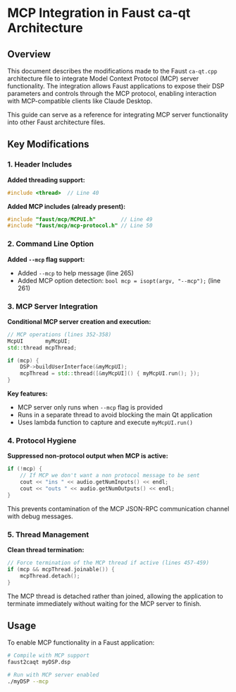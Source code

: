 # MCP Integration in Faust ca-qt Architecture

## Overview

This document describes the modifications made to the Faust `ca-qt.cpp` architecture file to integrate Model Context Protocol (MCP) server functionality. The integration allows Faust applications to expose their DSP parameters and controls through the MCP protocol, enabling interaction with MCP-compatible clients like Claude Desktop.

This guide can serve as a reference for integrating MCP server functionality into other Faust architecture files.

## Key Modifications

### 1. Header Includes

**Added threading support:**
```cpp
#include <thread>  // Line 40
```

**Added MCP includes (already present):**
```cpp
#include "faust/mcp/MCPUI.h"        // Line 49
#include "faust/mcp/mcp-protocol.h" // Line 50
```

### 2. Command Line Option

**Added `--mcp` flag support:**
- Added `--mcp` to help message (line 265)
- Added MCP option detection: `bool mcp = isopt(argv, "--mcp");` (line 261)

### 3. MCP Server Integration

**Conditional MCP server creation and execution:**
```cpp
// MCP operations (lines 352-358)
McpUI       myMcpUI;
std::thread mcpThread;

if (mcp) {
    DSP->buildUserInterface(&myMcpUI);
    mcpThread = std::thread([&myMcpUI]() { myMcpUI.run(); });
}
```

**Key features:**
- MCP server only runs when `--mcp` flag is provided
- Runs in a separate thread to avoid blocking the main Qt application
- Uses lambda function to capture and execute `myMcpUI.run()`

### 4. Protocol Hygiene

**Suppressed non-protocol output when MCP is active:**
```cpp
if (!mcp) {
    // If MCP we don't want a non protocol message to be sent
    cout << "ins " << audio.getNumInputs() << endl;
    cout << "outs " << audio.getNumOutputs() << endl;
}
```

This prevents contamination of the MCP JSON-RPC communication channel with debug messages.

### 5. Thread Management

**Clean thread termination:**
```cpp
// Force termination of the MCP thread if active (lines 457-459)
if (mcp && mcpThread.joinable()) {
    mcpThread.detach();
}
```

The MCP thread is detached rather than joined, allowing the application to terminate immediately without waiting for the MCP server to finish.


## Usage

To enable MCP functionality in a Faust application:

```bash
# Compile with MCP support
faust2caqt myDSP.dsp

# Run with MCP server enabled
./myDSP --mcp
```
